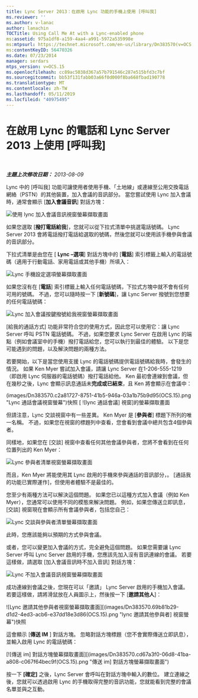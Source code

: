 ```yaml
---
title: Lync Server 2013：在啟用 Lync 功能的手機上使用 [呼叫我]
ms.reviewer: ''
ms.author: v-lanac
author: lanachin
TOCTitle: Using Call Me At with a Lync-enabled phone
ms:assetid: 975a1df8-a159-4aa4-a991-5972a535998e
ms:mtpsurl: https://technet.microsoft.com/en-us/library/Dn383570(v=OCS.15)
ms:contentKeyID: 56470326
ms.date: 07/23/2014
manager: serdars
mtps_version: v=OCS.15
ms.openlocfilehash: cc89ac5038d367a57b791546c287e515bfd3c7bf
ms.sourcegitcommit: bb53f131fabb03a66f0d000f8ba668fbad190778
ms.translationtype: MT
ms.contentlocale: zh-TW
ms.lasthandoff: 05/11/2019
ms.locfileid: "40975495"
---
```

<div data-xmlns="http://www.w3.org/1999/xhtml">

<div class="topic" data-xmlns="http://www.w3.org/1999/xhtml" data-msxsl="urn:schemas-microsoft-com:xslt" data-cs="http://msdn.microsoft.com/en-us/">

<div data-asp="http://msdn2.microsoft.com/asp">

# <a name="using-call-me-at-with-a-lync-enabled-phone-and-lync-server-2013"></a>在啟用 Lync 的電話和 Lync Server 2013 上使用 [呼叫我]

</div>

<div id="mainSection">

<div id="mainBody">

<span> </span>

_**主題上次修改日期：** 2013-08-09_

Lync 中的 [呼叫我] 功能可讓使用者使用手機、「土地線」或連線至公用交換電話網絡（PSTN）的其他裝置，加入會議的音訊部分。 當您嘗試使用 Lync 加入會議時，通常會顯示 [**加入會議音訊**] 對話方塊：

![使用 lync 加入會議音訊視窗螢幕擷取畫面](images/Dn383570.e28f17f0-9f17-44ef-b893-f4ef132f47ac(OCS.15).png "使用 lync 加入會議音訊視窗螢幕擷取畫面")

如果您選取 [**撥打電話給我**]，您就可以從下拉式清單中挑選電話號碼。 Lync Server 2013 會將電話撥打電話給選取的號碼，然後您就可以使用該手機參與會議的音訊部分。

下拉式清單是由您在 [ **Lync –選項**] 對話方塊中的 [**電話**] 索引標籤上輸入的電話號碼（適用于行動電話、家用電話或其他手機）所填入：

![Lync 手機設定選項螢幕擷取畫面](images/Dn383570.03d2f25d-49e2-47b4-b1e9-b1614fc0c11c(OCS.15).png "Lync 手機設定選項螢幕擷取畫面")

如果您沒有在 [**電話**] 索引標籤上輸入任何電話號碼，下拉式方塊中就不會有任何可用的號碼。 不過，您可以隨時按一下 [**新號碼**]，讓 Lync Server 撥號到您想要的任何電話號碼：

![Lync 加入會議按鍵撥號給我視窗螢幕擷取畫面](images/Dn383570.27f2ac7a-cc1c-465c-b145-202ad03af4f2(OCS.15).png "Lync 加入會議音訊撥號我視窗螢幕擷取畫面")

[給我的通話方式] 功能非常符合您的使用方式，因此您可以使用它：讓 Lync Server 呼叫 PSTN 電話號碼。 不過，如果您要求 Lync Server 在啟用 Lync 的端點（例如會議室中的手機）撥打電話給您，您可以執行到最佳的體驗。 以下是您可能遇到的問題，以及解決問題的兩種方法。

若要開始，以下是當您使用支援 Lync 的電話號碼提供電話號碼給我時，會發生的情況。 如果 Ken Myer 嘗試加入會議，請讓 Lync Server 在1-206-555-1219 （即啟用 Lync 伺服器的電話號碼）撥打電話給他。 Ken 最初會連線到會議，但在幾秒之後，Lync 會顯示訊息通話未**完成或已結束**，且 Ken 將會顯示在會議中：

(images/Dn383570.c2a81727-8751-41b5-946a-03a1b75b9d95(OCS.15).png "Lync 通話會議視窗螢幕")快照 [ ![lync 通話會議] 視窗]的螢幕擷取畫面

但請注意，Lync 交談視窗中有一些差異。 Ken Myer 是 [**參與者**] 標題下所列的唯一名稱。 不過，如果您在視窗的標題列中查看，您會看到會議中總共包含4個參與者。

同樣地，如果您在 [交談] 視窗中查看任何其他會議參與者，您將不會看到在任何位置列出的 Ken Myer：

![Lync 參與者清單視窗螢幕擷取畫面](images/Dn383570.fa5990cf-2694-402c-ac06-946aa66b6837(OCS.15).png "lync 參與者清單視窗螢幕擷取畫面")

而且，Ken Myer 將能使用其 Lync 啟用的手機來參與通話的音訊部分，。 [通話我的功能已實際運作]，但使用者體驗不是最佳的。

您至少有兩種方法可以解決這個問題。 如果您已以這種方式加入會議（例如 Ken Myer），您通常可以使用不同的模態來解決問題。 例如，如果您傳送立即訊息，[交談] 視窗現在會顯示所有會議參與者，包括您自己：

![Lync 交談與參與者清單螢幕擷取畫面](images/Dn383570.9b5ff6d6-9f73-467c-99a7-ef3aa8bd7e7a(OCS.15).png "lync 交談與參與者清單螢幕擷取畫面")

此時，您應該能夠以預期的方式參與會議。

或者，您可以變更加入會議的方式，完全避免這個問題。 如果您需要讓 Lync Server 呼叫 Lync Server 啟用的手機，您應該先加入沒有音訊連線的會議。 若要這樣做，請選取 [加入會議音訊時不加入音訊] 對話方塊：

![Lync 不加入會議音訊視窗螢幕擷取畫面](images/Dn383570.280a148d-cce5-4b02-87f9-9f78f17a81c1(OCS.15).png "Lync 不加入會議音訊視窗螢幕擷取畫面")

成功連線到會議之後，您現在可以「邀請」 Lync Server 啟用的手機加入會議。 若要這樣做，請將滑鼠放在人員圖示上，然後按一下 [**邀請其他人**]：

![Lync 邀請其他參與者視窗螢幕擷取畫面][(images/Dn383570.69b81b29-d1d2-4ed3-acb6-e37dd18e3d86(OCS.15).png "lync 邀請其他參與者] 視窗螢幕")快照

這會顯示 [**傳送 IM** ] 對話方塊。 忽略對話方塊標題（您不會實際傳送立即訊息），並輸入啟用 Lync 的電話號碼：

[![傳送 im] 對話方塊螢幕擷取畫面][(images/Dn383570.cd67a3f0-06d8-41ba-a808-c067f64bec9f(OCS.15).png "傳送 im] 對話方塊螢幕擷取畫面")

按一下 **[確定]** 之後，Lync Server 會呼叫在對話方塊中輸入的數位。 建立連線之後，您就可以透過啟用 Lync 的手機取得完整的音訊功能，您就能看到完整的會議名單並與之互動。

</div>

<span> </span>

</div>

</div>

</div>

